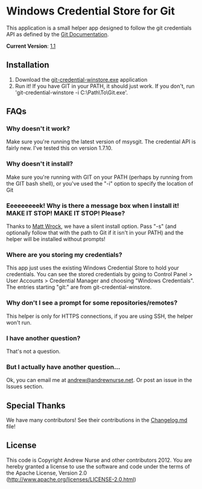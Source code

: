# Windows Credential Store for Git
This application is a small helper app designed to follow the git credentials API as defined by the [Git Documentation](https://github.com/gitster/git-htmldocs/blob/master/technical/api-credentials.txt).

**Current Version**: [1.1](http://blob.andrewnurse.net/gitcredentialwinstore/git-credential-winstore.exe)

## Installation

1. Download the [git-credential-winstore.exe](http://blob.andrewnurse.net/gitcredentialwinstore/git-credential-winstore.exe) application
2. Run it! If you have GIT in your PATH, it should just work. If you don't, run 'git-credential-winstore -i C:\Path\To\Git.exe'.

## FAQs

### Why doesn't it work?
Make sure you're running the latest version of msysgit. The credential API is fairly new. I've tested this on version 1.7.10.

### Why doesn't it install?
Make sure you're running with GIT on your PATH (perhaps by running from the GIT bash shell), or you've used the "-i" option to specify the location of Git

### Eeeeeeeeek! Why is there a message box when I install it! MAKE IT STOP! MAKE IT STOP! Please?
Thanks to [Matt Wrock](https://github.com/mwrock), we have a silent install option. Pass "-s" (and optionally follow that with the path to Git if it isn't in your PATH) and the helper will be installed without prompts!

### Where are you storing my credentials?
This app just uses the existing Windows Credential Store to hold your credentials. You can see the stored credentials by going to Control Panel > User Accounts > Credential Manager and choosing "Windows Credentials". The entries starting "git:" are from git-credential-winstore.

### Why don't I see a prompt for some repositories/remotes?
This helper is only for HTTPS connections, if you are using SSH, the helper won't run.

### I have another question?
That's not a question.

### But I actually have another question...
Ok, you can email me at [andrew@andrewnurse.net](mailto:andrew@andrewnurse.net). Or post an issue in the Issues section.

## Special Thanks
We have many contributors! See their contributions in the [Changelog.md](Changelog.md) file!

## License
This code is Copyright Andrew Nurse and other contributors 2012. You are hereby granted a license to use the software and code under the terms of the Apache License, Version 2.0 (http://www.apache.org/licenses/LICENSE-2.0.html)
